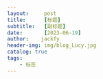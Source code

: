 ```yaml
---
layout:     post
title:      [标题]
subtitle:   [副标题]
date:       [2023-06-19]
author:    jackfy
header-img: img/blog_Lucy.jpg
catalog: true
tags:
    - 标签
---
```


